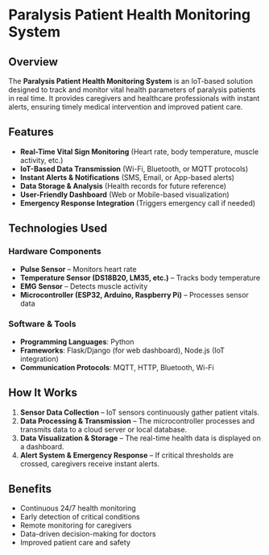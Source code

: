 # **Paralysis Patient Health Monitoring System**

## **Overview**
The **Paralysis Patient Health Monitoring System** is an IoT-based solution designed to track and monitor vital health parameters of paralysis patients in real time. It provides caregivers and healthcare professionals with instant alerts, ensuring timely medical intervention and improved patient care.

## **Features**
- **Real-Time Vital Sign Monitoring** (Heart rate, body temperature, muscle activity, etc.)
- **IoT-Based Data Transmission** (Wi-Fi, Bluetooth, or MQTT protocols)
- **Instant Alerts & Notifications** (SMS, Email, or App-based alerts)
- **Data Storage & Analysis** (Health records for future reference)
- **User-Friendly Dashboard** (Web or Mobile-based visualization)
- **Emergency Response Integration** (Triggers emergency call if needed)

## **Technologies Used**
### **Hardware Components**
- **Pulse Sensor** – Monitors heart rate
- **Temperature Sensor (DS18B20, LM35, etc.)** – Tracks body temperature
- **EMG Sensor** – Detects muscle activity
- **Microcontroller (ESP32, Arduino, Raspberry Pi)** – Processes sensor data

### **Software & Tools**
- **Programming Languages**: Python
- **Frameworks**: Flask/Django (for web dashboard), Node.js (IoT integration)
- **Communication Protocols**: MQTT, HTTP, Bluetooth, Wi-Fi

## **How It Works**
1. **Sensor Data Collection** – IoT sensors continuously gather patient vitals.
2. **Data Processing & Transmission** – The microcontroller processes and transmits data to a cloud server or local database.
3. **Data Visualization & Storage** – The real-time health data is displayed on a dashboard.
4. **Alert System & Emergency Response** – If critical thresholds are crossed, caregivers receive instant alerts.

## **Benefits**
- Continuous 24/7 health monitoring
- Early detection of critical conditions
- Remote monitoring for caregivers
- Data-driven decision-making for doctors
- Improved patient care and safety


